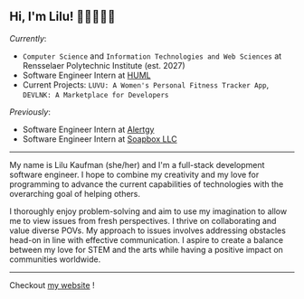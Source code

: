 ## Hi, I'm Lilu! 👋🏼👩🏻‍💻

*Currently*:
- `Computer Science` and `Information Technologies and Web Sciences` at Rensselaer Polytechnic Institute (est. 2027)
- Software Engineer Intern at [HUML](https://www.huml.health/)
- Current Projects: `LUVU: A Women's Personal Fitness Tracker App`, `DEVLNK: A Marketplace for Developers`

*Previously*:
- Software Engineer Intern at [Alertgy](https://www.alertgy.com/)
- Software Engineer Intern at [Soapbox LLC](https://www.soapbox.host/)

<hr/>

My name is Lilu Kaufman (she/her) and I'm a full-stack development software engineer. I hope to combine my creativity and my love for programming to advance the current capabilities of technologies with the overarching goal of helping others. 

I thoroughly enjoy problem-solving and aim to use my imagination to allow me to view issues from fresh perspectives. I thrive on collaborating and value diverse POVs. My approach to issues involves addressing obstacles head-on in line with effective communication. I aspire to create a balance between my love for STEM and the arts while having a positive impact on communities worldwide.

<hr/>

<!--(Currently/Previously), Currently Learning, Current Projects, Previous Projects-->

Checkout [my website](https://lilukaufman.com) !

<!--
**lilujk/lilujk** is a ✨ _special_ ✨ repository because its `README.md` (this file) appears on your GitHub profile.

Here are some ideas to get you started:

- 🔭 I’m currently working on ...
- 🌱 I’m currently learning ...
- 👯 I’m looking to collaborate on ...
- 🤔 I’m looking for help with ...
- 💬 Ask me about ...
- 📫 How to reach me: ...
- 😄 Pronouns: ...
- ⚡ Fun fact: ...
-->
